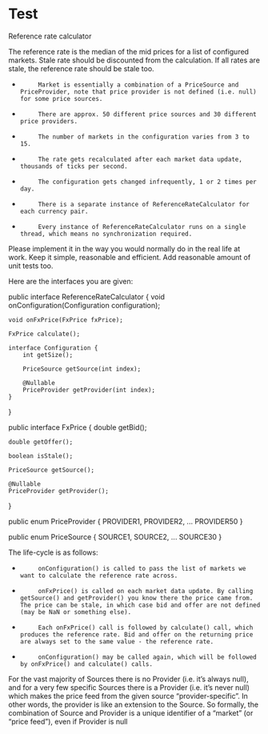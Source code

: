 # Test
Reference rate calculator
 
The reference rate is the median of the mid prices for a list of configured markets. Stale rate should be discounted from the calculation. If all rates are stale, the reference rate should be stale too.
 
-          Market is essentially a combination of a PriceSource and PriceProvider, note that price provider is not defined (i.e. null) for some price sources.
-          There are approx. 50 different price sources and 30 different price providers.
-          The number of markets in the configuration varies from 3 to 15.
-          The rate gets recalculated after each market data update, thousands of ticks per second.
-          The configuration gets changed infrequently, 1 or 2 times per day.
-          There is a separate instance of ReferenceRateCalculator for each currency pair.
-          Every instance of ReferenceRateCalculator runs on a single thread, which means no synchronization required.
 
Please implement it in the way you would normally do in the real life at work. Keep it simple, reasonable and efficient. Add reasonable amount of unit tests too.
 
Here are the interfaces you are given:
 
public interface ReferenceRateCalculator {
    void onConfiguration(Configuration configuration);
 
    void onFxPrice(FxPrice fxPrice);
 
    FxPrice calculate();
 
    interface Configuration {
        int getSize();
 
        PriceSource getSource(int index);
 
        @Nullable
        PriceProvider getProvider(int index);
    }
}
 
public interface FxPrice {
    double getBid();
 
    double getOffer();
 
    boolean isStale();
 
    PriceSource getSource();
 
    @Nullable
    PriceProvider getProvider();
}
 
public enum PriceProvider {
    PROVIDER1,
    PROVIDER2,
    ...
    PROVIDER50
}
 
public enum PriceSource {
    SOURCE1,
    SOURCE2,
    ...
    SOURCE30
}
 
The life-cycle is as follows:
 
-          onConfiguration() is called to pass the list of markets we want to calculate the reference rate across.
-          onFxPrice() is called on each market data update. By calling getSource() and getProvider() you know there the price came from. The price can be stale, in which case bid and offer are not defined (may be NaN or something else).
-          Each onFxPrice() call is followed by calculate() call, which produces the reference rate. Bid and offer on the returning price are always set to the same value - the reference rate.
-          onConfiguration() may be called again, which will be followed by onFxPrice() and calculate() calls.
 
For the vast majority of Sources there is no Provider (i.e. it’s always null), and for a very few specific Sources there is a Provider (i.e. it’s never null) which makes the price feed from the given source “provider-specific”.
In other words, the provider is like an extension to the Source. So formally, the combination of Source and Provider is a unique identifier of a “market” (or “price feed”), even if Provider is null
 
 

